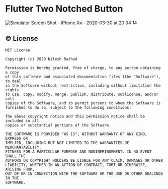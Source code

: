 # Flutter Two Notched Button

![Simulator Screen Shot - iPhone Xʀ - 2020-03-30 at 20 04 14](https://user-images.githubusercontent.com/30828060/77924820-cd7d0a80-72c1-11ea-9c8e-76424b60298e.png)


## © License 
```
MIT License

Copyright (c) 2020 Nilesh Rathod

Permission is hereby granted, free of charge, to any person obtaining a copy
of this software and associated documentation files (the "Software"), to deal
in the Software without restriction, including without limitation the rights
to use, copy, modify, merge, publish, distribute, sublicense, and/or sell
copies of the Software, and to permit persons to whom the Software is
furnished to do so, subject to the following conditions:

The above copyright notice and this permission notice shall be included in all
copies or substantial portions of the Software.

THE SOFTWARE IS PROVIDED "AS IS", WITHOUT WARRANTY OF ANY KIND, EXPRESS OR
IMPLIED, INCLUDING BUT NOT LIMITED TO THE WARRANTIES OF MERCHANTABILITY,
FITNESS FOR A PARTICULAR PURPOSE AND NONINFRINGEMENT. IN NO EVENT SHALL THE
AUTHORS OR COPYRIGHT HOLDERS BE LIABLE FOR ANY CLAIM, DAMAGES OR OTHER
LIABILITY, WHETHER IN AN ACTION OF CONTRACT, TORT OR OTHERWISE, ARISING FROM,
OUT OF OR IN CONNECTION WITH THE SOFTWARE OR THE USE OR OTHER DEALINGS IN THE
SOFTWARE.
```
